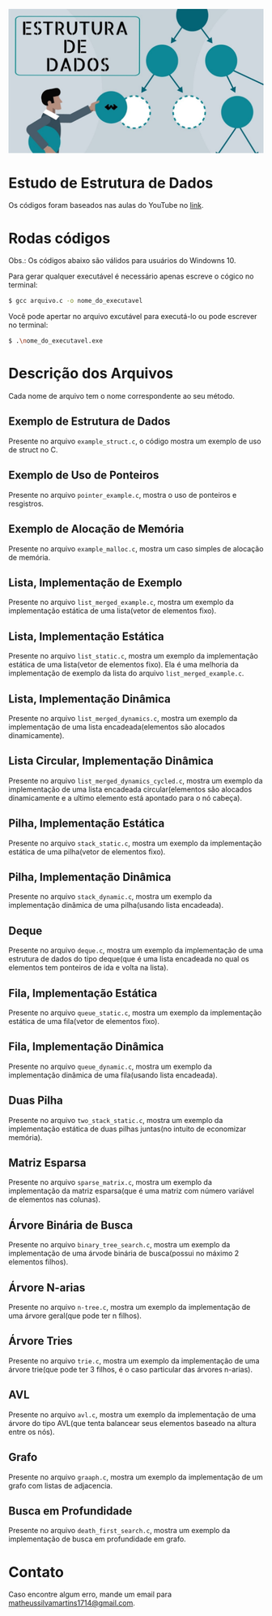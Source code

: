 ![Estrutura de Dados](img/logo.jpg)
# Estudo de Estrutura de Dados

Os códigos foram baseados nas aulas do YouTube no [link](https://www.youtube.com/watch?v=y0B-vQI6Tiw&list=PLxI8Can9yAHf8k8LrUePyj0y3lLpigGcl&index=1).

# Rodas códigos

Obs.: Os códigos abaixo são válidos para usuários do Windowns 10.

Para gerar qualquer executável é necessário apenas escreve o cógico no terminal:

```sh
$ gcc arquivo.c -o nome_do_executavel
```

Você pode apertar no arquivo excutável para executá-lo ou pode escrever no terminal:

```sh
$ .\nome_do_executavel.exe
```

# Descrição dos Arquivos

Cada nome de arquivo tem o nome correspondente ao seu método.

## **Exemplo de Estrutura de Dados**

Presente no arquivo `example_struct.c`, o código mostra um exemplo de uso de struct no C.


## **Exemplo de Uso de Ponteiros**

Presente no arquivo `pointer_example.c`, mostra o uso de ponteiros e resgistros.

## **Exemplo de Alocação de Memória**

Presente no arquivo `example_malloc.c`, mostra um caso simples de alocação de memória.


## **Lista, Implementação de Exemplo**

Presente no arquivo `list_merged_example.c`, mostra um exemplo da implementação estática de uma lista(vetor de elementos fixo).


## **Lista, Implementação Estática**

Presente no arquivo `list_static.c`, mostra um exemplo da implementação estática de uma lista(vetor de elementos fixo). Ela é uma melhoria da implementação de exemplo da lista do arquivo `list_merged_example.c`.

## **Lista, Implementação Dinâmica**

Presente no arquivo `list_merged_dynamics.c`, mostra um exemplo da implementação de uma lista encadeada(elementos são alocados dinamicamente).

## **Lista Circular, Implementação Dinâmica**

Presente no arquivo `list_merged_dynamics_cycled.c`, mostra um exemplo da implementação de uma lista encadeada circular(elementos são alocados dinamicamente e a ultimo elemento está apontado para o nó cabeça).

## **Pilha, Implementação Estática**

Presente no arquivo `stack_static.c`, mostra um exemplo da implementação estática de uma pilha(vetor de elementos fixo).

## **Pilha, Implementação Dinâmica**

Presente no arquivo `stack_dynamic.c`, mostra um exemplo da implementação dinâmica de uma pilha(usando lista encadeada).

## **Deque**

Presente no arquivo `deque.c`, mostra um exemplo da implementação de uma estrutura de dados do tipo deque(que é uma lista encadeada no qual os elementos tem ponteiros de ida e volta na lista).

## **Fila, Implementação Estática**

Presente no arquivo `queue_static.c`, mostra um exemplo da implementação estática de uma fila(vetor de elementos fixo).

## **Fila, Implementação Dinâmica**

Presente no arquivo `queue_dynamic.c`, mostra um exemplo da implementação dinâmica de uma fila(usando lista encadeada).

## **Duas Pilha**

Presente no arquivo `two_stack_static.c`, mostra um exemplo da implementação estática de duas pilhas juntas(no intuito de economizar memória).


## **Matriz Esparsa**

Presente no arquivo `sparse_matrix.c`, mostra um exemplo da implementação da matriz esparsa(que é uma matriz com número variável de elementos nas colunas).

## **Árvore Binária de Busca**

Presente no arquivo `binary_tree_search.c`, mostra um exemplo da implementação de uma árvode binária de busca(possui no máximo 2 elementos filhos).

## **Árvore N-arias**

Presente no arquivo `n-tree.c`, mostra um exemplo da implementação de uma árvore geral(que pode ter n filhos).

## **Árvore Tries**

Presente no arquivo `trie.c`, mostra um exemplo da implementação de uma árvore trie(que pode ter 3 filhos, é o caso particular das árvores n-arias).


## **AVL**

Presente no arquivo `avl.c`, mostra um exemplo da implementação de uma árvore do tipo AVL(que tenta balancear seus elementos baseado na altura entre os nós).

## **Grafo**

Presente no arquivo `graaph.c`, mostra um exemplo da implementação de um grafo com listas de adjacencia.

## **Busca em Profundidade**

Presente no arquivo `death_first_search.c`, mostra um exemplo da implementação de busca em profundidade em grafo.


# Contato

Caso encontre algum erro, mande um email para matheussilvamartins1714@gmail.com.
